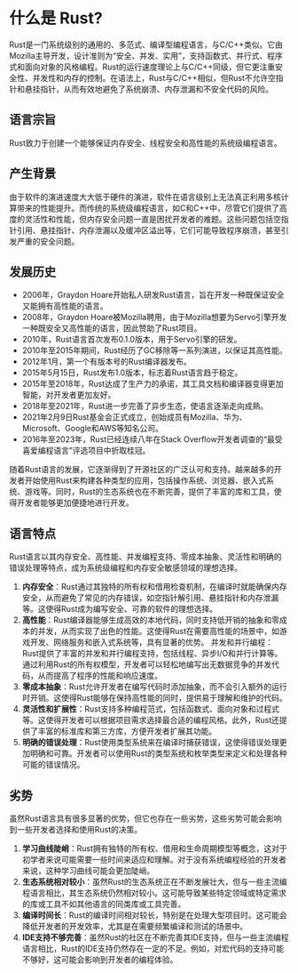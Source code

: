 # 什么是 Rust?

Rust是一门系统级别的通用的、多范式、编译型编程语言，与C/C++类似。它由Mozilla主导开发，设计准则为“安全、并发、实用”，支持函数式、并行式、程序式和面向对象的风格编程。Rust的运行速度理论上与C/C++同级，但它更注重安全性、并发性和内存的控制。在语法上，Rust与C/C++相似，但Rust不允许空指针和悬挂指针，从而有效地避免了系统崩溃、内存泄漏和不安全代码的风险。

## 语言宗旨

Rust致力于创建一个能够保证内存安全、线程安全和高性能的系统级编程语言。

## 产生背景

由于软件的演进速度大大低于硬件的演进，软件在语言级别上无法真正利用多核计算带来的性能提升。而传统的系统级编程语言，如C和C++中，尽管它们提供了高度的灵活性和性能，但内存安全问题一直是困扰开发者的难题。这些问题包括空指针引用、悬挂指针、内存泄漏以及缓冲区溢出等，它们可能导致程序崩溃，甚至引发严重的安全问题。

## 发展历史

- 2006年，Graydon Hoare开始私人研发Rust语言，旨在开发一种既保证安全又能拥有高性能的语言。
- 2008年，Graydon Hoare被Mozilla聘用，由于Mozilla想要为Servo引擎开发一种既安全又高性能的语言，因此赞助了Rust项目。
- 2010年，Rust语言首次发布0.1.0版本，用于Servo引擎的研发。
- 2010年至2015年期间，Rust经历了GC移除等一系列演进，以保证其高性能。
- 2012年1月，第一个有版本号的Rust编译器发布。
- 2015年5月15日，Rust发布1.0版本，标志着Rust语言趋于稳定。
- 2015年至2018年，Rust达成了生产力的承诺，其工具文档和编译器变得更加智能，对开发者更加友好。
- 2018年至2021年，Rust进一步完善了异步生态，使语言逐渐走向成熟。
- 2021年2月9日Rust基金会正式成立，创始成员有Mozilla、华为、Microsoft、Google和AWS等知名公司。
- 2016年至2023年，Rust已经连续八年在Stack Overflow开发者调查的“最受喜爱编程语言”评选项目中折取桂冠。

随着Rust语言的发展，它逐渐得到了开源社区的广泛认可和支持。越来越多的开发者开始使用Rust来构建各种类型的应用，包括操作系统、浏览器、嵌入式系统、游戏等。同时，Rust的生态系统也在不断完善，提供了丰富的库和工具，使得开发者能够更加便捷地进行开发。

## 语言特点

Rust语言以其内存安全、高性能、并发编程支持、零成本抽象、灵活性和明确的错误处理等特点，成为系统级编程和内存安全敏感领域的理想选择。

1. **内存安全**：Rust通过其独特的所有权和借用检查机制，在编译时就能确保内存安全，从而避免了常见的内存错误，如空指针解引用、悬挂指针和内存泄漏等。这使得Rust成为编写安全、可靠的软件的理想选择。
2. **高性能**：Rust编译器能够生成高效的本地代码，同时支持低开销的抽象和零成本的并发，从而实现了出色的性能。这使得Rust在需要高性能的场景中，如游戏开发、网络服务和嵌入式系统等，具有显著的优势。
并发和并行编程：Rust提供了丰富的并发和并行编程支持，包括线程、异步I/O和并行计算等。通过利用Rust的所有权模型，开发者可以轻松地编写出无数据竞争的并发代码，从而提高了程序的性能和响应速度。
3. **零成本抽象**：Rust允许开发者在编写代码时添加抽象，而不会引入额外的运行时开销。这使得Rust能够在保持高性能的同时，提供易于理解和维护的代码。
4. **灵活性和扩展性**：Rust支持多种编程范式，包括函数式、面向对象和过程式等。这使得开发者可以根据项目需求选择最合适的编程风格。此外，Rust还提供了丰富的标准库和第三方库，方便开发者扩展其功能。
5. **明确的错误处理**：Rust使用类型系统来在编译时捕获错误，这使得错误处理更加明确和可靠。开发者可以使用Rust的类型系统和枚举类型来定义和处理各种可能的错误情况。

## 劣势

虽然Rust语言具有很多显著的优势，但它也存在一些劣势，这些劣势可能会影响到一些开发者选择和使用Rust的决策。

1. **学习曲线陡峭**：Rust拥有独特的所有权、借用和生命周期模型等概念，这对于初学者来说可能需要一些时间来适应和理解。对于没有系统编程经验的开发者来说，这种学习曲线可能会更加陡峭。
2. **生态系统相对较小**：虽然Rust的生态系统正在不断发展壮大，但与一些主流编程语言相比，其生态系统仍然相对较小。这可能导致某些特定领域或特定需求的库或工具不如其他语言的同类库或工具完善。
3. **编译时间长**：Rust的编译时间相对较长，特别是在处理大型项目时。这可能会降低开发者的开发效率，尤其是在需要频繁编译和测试的场景中。
4. **IDE支持不够完善**：虽然Rust的社区在不断完善其IDE支持，但与一些主流编程语言相比，Rust的IDE支持仍然存在一定的不足。例如，对宏代码的支持可能不够好，这可能会影响到开发者的编程体验。
